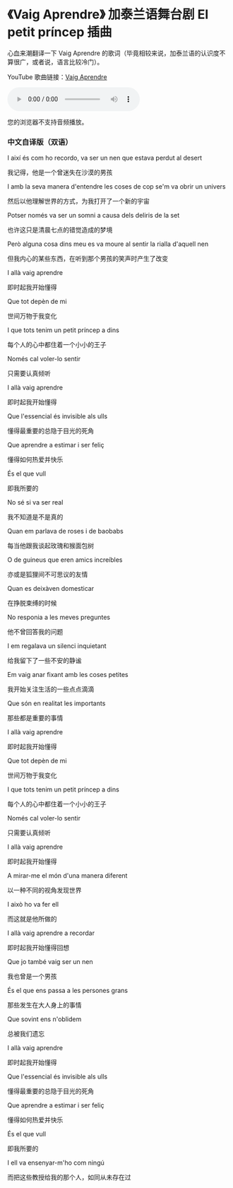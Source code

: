 # 《Vaig Aprendre》 加泰兰语舞台剧 El petit príncep 插曲

心血来潮翻译一下 Vaig Aprendre 的歌词（毕竟相较来说，加泰兰语的认识度不算很广，或者说，语言比较冷门）。

YouTube 歌曲链接：[Vaig Aprendre](https://youtu.be/J0fyNiYIgEc)

<audio controls="controls"><source type="audio/mp3" src="https://blog.zminutes.com/resources/Vaig Aprendre.mp3"></source>   <source type="audio/ogg" src="filename.ogg"></source><p>您的浏览器不支持音频播放。</p> </audio>

### 中文自译版（双语）

I així és com ho recordo, va ser un nen que estava perdut al desert

我记得，他是一个曾迷失在沙漠的男孩

I amb la seva manera d'entendre les coses de cop se'm va obrir un univers

然后以他理解世界的方式，为我打开了一个新的宇宙

Potser només va ser un somni a causa dels deliris de la set

也许这只是清晨七点的错觉造成的梦境

Però alguna cosa dins meu es va moure al sentir la rialla d'aquell nen

但我内心的某些东西，在听到那个男孩的笑声时产生了改变



I allà vaig aprendre

即时起我开始懂得

Que tot depèn de mi

世间万物于我变化

I que tots tenim un petit príncep a dins

每个人的心中都住着一个小小的王子

Només cal voler-lo sentir

只需要认真倾听



I allà vaig aprendre

即时起我开始懂得

Que l'essencial és invisible als ulls

懂得最重要的总隐于目光的死角

Que aprendre a estimar i ser feliç

懂得如何热爱并快乐

És el que vull

即我所要的



No sé si va ser real

我不知道是不是真的

Quan em parlava de roses i de baobabs

每当他跟我谈起玫瑰和猴面包树

O de guineus que eren amics increíbles

亦或是狐狸间不可思议的友情

Quan es deixàven domesticar

在挣脱束缚的时候



No responia a les meves preguntes

他不曾回答我的问题

I em regalava un silenci inquietant

给我留下了一些不安的静谧

Em vaig anar fixant amb les coses petites

我开始关注生活的一些点点滴滴

Que són en realitat les importants

那些都是重要的事情



I allà vaig aprendre

即时起我开始懂得

Que tot depèn de mi

世间万物于我变化

I que tots tenim un petit príncep a dins

每个人的心中都住着一个小小的王子

Només cal voler-lo sentir

只需要认真倾听



I allà vaig aprendre

即时起我开始懂得

A mirar-me el món d'una manera diferent

以一种不同的视角发现世界

I això ho va fer ell

而这就是他所做的



I allà vaig aprendre a recordar

即时起我开始懂得回想

Que jo també vaig ser un nen

我也曾是一个男孩

És el que ens passa a les persones grans

那些发生在大人身上的事情

Que sovint ens n'oblidem

总被我们遗忘



I allà vaig aprendre

即时起我开始懂得

Que l'essencial és invisible als ulls

懂得最重要的总隐于目光的死角

Que aprendre a estimar i ser feliç

懂得如何热爱并快乐

És el que vull

即我所要的



I ell va ensenyar-m'ho com ningú

而把这些教授给我的那个人，如同从未存在过